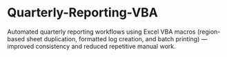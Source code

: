 # Quarterly-Reporting-VBA
Automated quarterly reporting workflows using Excel VBA macros (region-based sheet duplication, formatted log creation, and batch printing) — improved consistency and reduced repetitive manual work.
